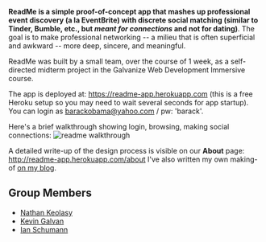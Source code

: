 **ReadMe is a simple proof-of-concept app that mashes up professional event discovery (a la EventBrite) with discrete social matching (similar to Tinder, Bumble, etc., but _meant for connections_ and not for dating)**. The goal is to make professional networking -- a milieu that is often superficial and awkward -- more deep, sincere, and meaningful.

ReadMe was built by a small team, over the course of 1 week, as a self-directed midterm project in the Galvanize Web Development Immersive course.

The app is deployed at: https://readme-app.herokuapp.com (this is a free Heroku setup so you may need to wait several seconds for app startup).
You can login as barackobama@yahoo.com / pw: 'barack'.

Here's a brief walkthrough showing login, browsing, making social connections:
![readme walkthrough](https://cdn-images-1.medium.com/max/600/1*yk12bX8ZpyMsu6dGxmqkzA.gif)

A detailed write-up of the design process is visible on our **About** page: http://readme-app.herokuapp.com/about
I've also written my own making-of [on my blog](https://medium.com/@ianschum/readme-a-simple-social-media-app-built-with-node-postgres-and-ejs-b95de9ece408).

## Group Members
* [Nathan Keolasy](https://keolazy.github.io)
* [Kevin Galvan](https://github.com/kg79)
* [Ian Schumann](https:///github.com/ian-schu)
